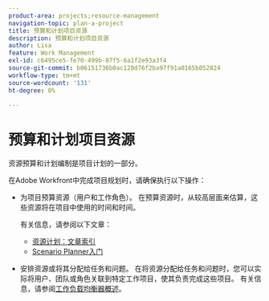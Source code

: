 ```yaml
---
product-area: projects;resource-management
navigation-topic: plan-a-project
title: 预算和计划项目资源
description: 预算和计划项目资源
author: Lisa
feature: Work Management
exl-id: c6495ce5-fe70-499b-87f5-6a1f2e93a3f4
source-git-commit: b06151736b0ac128d76f2ba97f91a0165b052824
workflow-type: tm+mt
source-wordcount: '131'
ht-degree: 0%

---
```


# 预算和计划项目资源

资源预算和计划编制是项目计划的一部分。

在Adobe Workfront中完成项目规划时，请确保执行以下操作：

* 为项目预算资源（用户和工作角色）。 在预算资源时，从较高层面来估算，这些资源将在项目中使用的时间和时间。

  有关信息，请参阅以下文章：

   * [资源计划：文章索引](../../../resource-mgmt/resource-planning/resource-planning-overview.md)
   * [Scenario Planner入门](../../../scenario-planner/get-started-with-scenario-planning.md)

* 安排资源或将其分配给任务和问题。 在将资源分配给任务和问题时，您可以实际将用户、团队或角色关联到特定工作项目，使其负责完成这些项目。 有关信息，请参阅[工作负载均衡器概述](../../../resource-mgmt/workload-balancer/overview-workload-balancer.md)。

